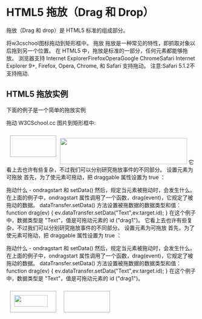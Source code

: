 # HTML5 拖放（Drag 和 Drop） #
拖放（Drag 和 drop）是 HTML5 标准的组成部分。

将w3cschool图标拖动到矩形框中。
拖放
拖放是一种常见的特性，即抓取对象以后拖到另一个位置。
在 HTML5 中，拖放是标准的一部分，任何元素都能够拖放。
浏览器支持
Internet ExplorerFirefoxOperaGoogle ChromeSafari
Internet Explorer 9+, Firefox, Opera, Chrome, 和 Safari 支持拖动。
注意:Safari 5.1.2不支持拖动.
## HTML5 拖放实例 ##
下面的例子是一个简单的拖放实例
<!DOCTYPE HTML>
<html>
<head>
<meta charset="utf-8">
<title>菜鸟教程(runoob.com)</title>
<style type="text/css">
#div1 {width:350px;height:70px;padding:10px;border:1px solid #aaaaaa;}
</style>
<script>
function allowDrop(ev)
{
    ev.preventDefault();
}

function drag(ev)
{
    ev.dataTransfer.setData("Text",ev.target.id);
}

function drop(ev)
{
    ev.preventDefault();
    var data=ev.dataTransfer.getData("Text");
    ev.target.appendChild(document.getElementById(data));
}
</script>
</head>
<body>

<p>拖动 W3CSchool.cc 图片到矩形框中:</p>

<div id="div1" ondrop="drop(event)" ondragover="allowDrop(event)"></div>
<br>
<img id="drag1" src="/images/logo.png" draggable="true" ondragstart="drag(event)" width="336" height="69">

</body>
</html>
它看上去也许有些复杂，不过我们可以分别研究拖放事件的不同部分。
设置元素为可拖放
首先，为了使元素可拖动，把 draggable 属性设置为 true ：
<img draggable="true">

拖动什么 - ondragstart 和 setData()
然后，规定当元素被拖动时，会发生什么。
在上面的例子中，ondragstart 属性调用了一个函数，drag(event)，它规定了被拖动的数据。
dataTransfer.setData() 方法设置被拖数据的数据类型和值：
function drag(ev)
{
    ev.dataTransfer.setData("Text",ev.target.id);
}
在这个例子中，数据类型是 "Text"，值是可拖动元素的 id ("drag1")。
它看上去也许有些复杂，不过我们可以分别研究拖放事件的不同部分。
设置元素为可拖放
首先，为了使元素可拖动，把 draggable 属性设置为 true ：
<img draggable="true">

拖动什么 - ondragstart 和 setData()
然后，规定当元素被拖动时，会发生什么。
在上面的例子中，ondragstart 属性调用了一个函数，drag(event)，它规定了被拖动的数据。
dataTransfer.setData() 方法设置被拖数据的数据类型和值：
function drag(ev)
{
    ev.dataTransfer.setData("Text",ev.target.id);
}
在这个例子中，数据类型是 "Text"，值是可拖动元素的 id ("drag1")。
<!DOCTYPE html>
<html>
<head>
<meta charset="utf-8"> 
<title>菜鸟教程(runoob.com)</title>
<style type="text/css">
#div1, #div2
{float:left; width:100px; height:35px; margin:10px;padding:10px;border:1px solid #aaaaaa;}
</style>
<script>
function allowDrop(ev)
{
	ev.preventDefault();
}

function drag(ev)
{
	ev.dataTransfer.setData("Text",ev.target.id);
}

function drop(ev)
{
	ev.preventDefault();
	var data=ev.dataTransfer.getData("Text");
	ev.target.appendChild(document.getElementById(data));
}
</script>
</head>
<body>

<div id="div1" ondrop="drop(event)" ondragover="allowDrop(event)">
	<img src="img_w3slogo.gif" draggable="true" ondragstart="drag(event)" id="drag1" width="88" height="31"></div>
<div id="div2" ondrop="drop(event)" ondragover="allowDrop(event)"></div>

</body>
</html>
